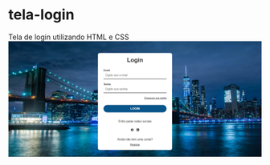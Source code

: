 # tela-login
Tela de login utilizando HTML e CSS
<img src="https://github.com/gabrielaoliveirar/tela-login/blob/main/tela-login.PNG" alt="">
